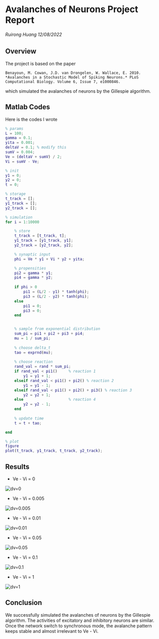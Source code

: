 # Avalanches of Neurons Project Report

###### Ruirong Huang 12/08/2022

## Overview

The project is based on the paper

`Benayoun, M. Cowan, J.D. van Drongelen, W. Wallace, E. 2010. *Avalanches in a Stochastic Model of Spiking Neurons.* PLoS Computational Biology. Volume 6, Issue 7, e1000846.`

which simulated the avalanches of neurons by the Gillespie algorithm.



## Matlab Codes

Here is the codes I wrote

```matlab
% params
L = 100;
gamma = 0.1;
yita = 0.001;
deltaV = 0.1; % modify this
sumV = 0.004;
Ve = (deltaV + sumV) / 2;
Vi = sumV - Ve;

% init
y1 = 0;
y2 = 0;
t = 0;

% storage
t_track = [];
y1_track = [];
y2_track = [];

% simulation
for i = 1:10000

    % store
    t_track = [t_track, t];
    y1_track = [y1_track, y1];
    y2_track = [y2_track, y2];

    % synaptic input
    phi = Ve * y1 + Vi * y2 + yita;

    % propensities
    pi2 = gamma * y1;
    pi4 = gamma * y2;
    
    if phi > 0
        pi1 = (L/2 - y1) * tanh(phi);
        pi3 = (L/2 - y2) * tanh(phi);
    else
        pi1 = 0;
        pi3 = 0;
    end


    % sample from exponential distribution
    sum_pi = pi1 + pi2 + pi3 + pi4;
    mu = 1 / sum_pi;
    
    % choose delta_t
    tao = exprnd(mu);
    
    % choose reaction
    rand_val = rand * sum_pi;
    if rand_val < pi1()     % reaction 1
        y1 = y1 + 1;
    elseif rand_val < pi1() + pi2() % reaction 2
        y1 = y1 - 1;
    elseif rand_val < pi1() + pi2() + pi3() % reaction 3
        y2 = y2 + 1;
    else                    % reaction 4
        y2 = y2 - 1;
    end
    
    % update time
    t = t + tao;

end

% plot
figure
plot(t_track, y1_track, t_track, y2_track);
```



## Results

- Ve - Vi = 0

![dv=0](images/dv=0.jpg)



- Ve - Vi = 0.005

![dv=0.005](images/dv=0.005.jpg)



- Ve - Vi = 0.01

![dv=0.01](images/dv=0.01.jpg)



- Ve - Vi = 0.05

![dv=0.05](images/dv=0.05.jpg)



- Ve - Vi = 0.1

![dv=0.1](images/dv=0.1.jpg)



- Ve - Vi = 1

![dv=1](images/dv=1.jpg)



## Conclusion

We successfully simulated the avalanches of neurons by the Gillespie algorithm. The activities of excitatory and inhibitory neurons are similar. Once the network switch to synchronous mode, the avalanche pattern keeps stable and almost irrelevant to Ve - Vi.

